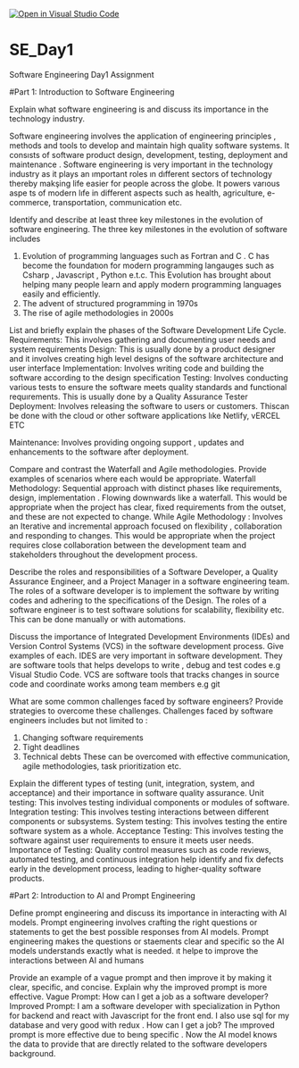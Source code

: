 [![Open in Visual Studio Code](https://classroom.github.com/assets/open-in-vscode-2e0aaae1b6195c2367325f4f02e2d04e9abb55f0b24a779b69b11b9e10269abc.svg)](https://classroom.github.com/online_ide?assignment_repo_id=15632785&assignment_repo_type=AssignmentRepo)
# SE_Day1
Software Engineering Day1 Assignment

#Part 1: Introduction to Software Engineering

Explain what software engineering is and discuss its importance in the technology industry.

Software engineering involves the application of engineering principles , methods and tools to develop and maintain high quality software systems. It consısts of software product design, development, testing, deployment and maintenance . Software engineering is very important in the technology industry as it plays an ımportant roles ın dıfferent sectors of technology thereby makşing life easier for people across the globe. It powers varıous aspe ts of modern lıfe in different aspects such as health, agriculture, e-commerce, transportation, communication etc.

Identify and describe at least three key milestones in the evolution of software engineering.
The three key milestones in the evolution of software includes 
1. Evolution of programming languages such as Fortran and C . C has become the foundatıon for modern programming langauges such as Csharp , Javascript , Python e.t.c. This Evolution has brought about helping many people learn and apply modern programming languages easily and efficiently.
2. The advent of structured programming in 1970s
3. The rise of agile methodologies in 2000s

   

List and briefly explain the phases of the Software Development Life Cycle.
Requirements: This involves gathering and documenting user needs and system requirements
Design: This is usually done by a product designer and it involves creating high level designs of the software architecture and user interface
Implementation: Involves writing code and building the software according to the design specification
Testing: Involves conducting various tests to ensure the software meets quality standards and functional requırements. This is usually done by a Quality Assurance Tester
Deployment: Involves releasing the software to users or customers. Thiscan be done with the cloud or other software applications lıke Netlify, vERCEL ETC

Maintenance: Involves providing ongoing support , updates and enhancements to the software after deployment.


Compare and contrast the Waterfall and Agile methodologies. Provide examples of scenarios where each would be appropriate.
Waterfall Methodology: Sequential approach with distinct phases like requirements, design, implementation . Flowing downwards like a waterfall. This would be appropriate when the project has clear, fixed requirements from the outset, and these are not expected to change.
While
Agile Methodology : Involves an Iterative and incremental approach focused on flexibility , collaboration and responding to changes. This would be appropriate when the project requires close collaboration between the development team and stakeholders throughout the development process.


Describe the roles and responsibilities of a Software Developer, a Quality Assurance Engineer, and a Project Manager in a software engineering team.
The roles of a software developer is to implement the software by writing codes and adhering to the specifications of the Design.
The roles of a software engineer is to test software solutions for scalability, flexibility etc. This can be done manually or with automations.


Discuss the importance of Integrated Development Environments (IDEs) and Version Control Systems (VCS) in the software development process. Give examples of each.
IDES are very important in software development. They are software tools that helps develops to write , debug and test codes e.g Visual Studio Code.
VCS are software tools that tracks changes in source code and coordinate works among team members e.g git


What are some common challenges faced by software engineers? Provide strategies to overcome these challenges.
Challenges faced by software engineers includes but not limited to :
1. Changing software requirements
2. Tight deadlines
3. Technical debts
These can be overcomed with effective communication, agile methodologies, task prioritization etc.


Explain the different types of testing (unit, integration, system, and acceptance) and their importance in software quality assurance.
Unit testing: This involves testing individual components or modules of software.
Integration testing: This involves testing interactions between different components or subsystems.
System testing: This involves testing the entire software system as a whole.
Acceptance Testing: This involves testing the software against user requirements to ensure it meets user needs.
Importance of Testing: 
Quality control measures such as code reviews, automated testing, and continuous integration help identify and fix defects early in the development process, leading to higher-quality software products.




#Part 2: Introduction to AI and Prompt Engineering


Define prompt engineering and discuss its importance in interacting with AI models.
Prompt engineering involves crafting the right questions or statements to get the best possible responses from AI models. Prompt engineering makes the questions or staements clear and specific so the AI models understands exactly what is needed. ıt helpe to improve the interactions between AI and humans

Provide an example of a vague prompt and then improve it by making it clear, specific, and concise. Explain why the improved prompt is more effective.
Vague Prompt:  How can I get a job as a software developer?
Improved Prompt:  I am a software developer with specialization in Python for backend and react with Javascript for the front end. I also use sql for my database and very good with redux . How can I get a job?
The ımproved prompt is more effective due to beıng specific . Now the AI model knows the data to provide that are dırectly related to the software developers background.
